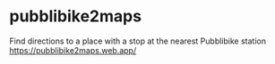 # pubblibike2maps
Find directions to a place with a stop at the nearest Pubblibike station
https://pubblibike2maps.web.app/
